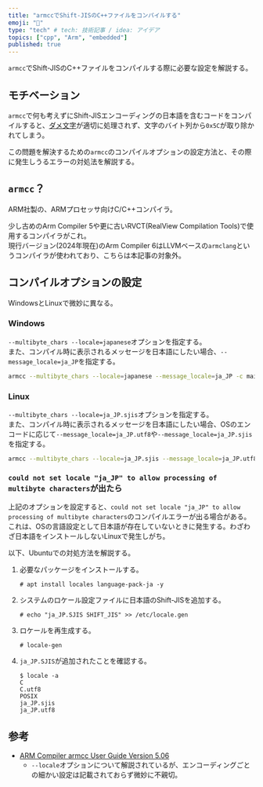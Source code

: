 ```yaml
---
title: "armccでShift-JISのC++ファイルをコンパイルする"
emoji: "💨"
type: "tech" # tech: 技術記事 / idea: アイデア
topics: ["cpp", "Arm", "embedded"]
published: true
---
```


`armcc`でShift-JISのC++ファイルをコンパイルする際に必要な設定を解説する。

## モチベーション

`armcc`で何も考えずにShift-JISエンコーディングの日本語を含むコードをコンパイルすると、[ダメ文字](https://ja.wikipedia.org/wiki/Shift_JIS#2%E3%83%90%E3%82%A4%E3%83%88%E7%9B%AE%E3%81%8C5C%E7%AD%89%E3%81%AB%E3%81%AA%E3%82%8A%E3%81%86%E3%82%8B%E3%81%93%E3%81%A8%E3%81%AB%E3%82%88%E3%82%8B%E5%95%8F%E9%A1%8C)が適切に処理されず、文字のバイト列から`0x5C`が取り除かれてしまう。

この問題を解決するための`armcc`のコンパイルオプションの設定方法と、その際に発生しうるエラーの対処法を解説する。

## `armcc`？

ARM社製の、ARMプロセッサ向けC/C++コンパイラ。

少し古めのArm Compiler 5や更に古いRVCT(RealView Compilation Tools)で使用するコンパイラがこれ。  
現行バージョン(2024年現在)のArm Compiler 6はLLVMベースの`armclang`というコンパイラが使われており、こちらは本記事の対象外。

## コンパイルオプションの設定

WindowsとLinuxで微妙に異なる。

### Windows

`--multibyte_chars --locale=japanese`オプションを指定する。  
また、コンパイル時に表示されるメッセージを日本語にしたい場合、`--message_locale=ja_JP`を指定する。

```bash
armcc --multibyte_chars --locale=japanese --message_locale=ja_JP -c main.cpp
```

### Linux

`--multibyte_chars --locale=ja_JP.sjis`オプションを指定する。  
また、コンパイル時に表示されるメッセージを日本語にしたい場合、OSのエンコードに応じて`--message_locale=ja_JP.utf8`や`--message_locale=ja_JP.sjis`を指定する。

```bash
armcc --multibyte_chars --locale=ja_JP.sjis --message_locale=ja_JP.utf8 -c main.cpp
```

### `could not set locale "ja_JP" to allow processing of multibyte characters`が出たら

上記のオプションを設定すると、`could not set locale "ja_JP" to allow processing of multibyte characters`のコンパイルエラーが出る場合がある。
これは、OSの言語設定として日本語が存在していないときに発生する。わざわざ日本語をインストールしないLinuxで発生しがち。

以下、Ubuntuでの対処方法を解説する。

1. 必要なパッケージをインストールする。

    ```
    # apt install locales language-pack-ja -y
    ```

1. システムのロケール設定ファイルに日本語のShift-JISを追加する。

    ```
    # echo "ja_JP.SJIS SHIFT_JIS" >> /etc/locale.gen
    ```

1. ロケールを再生成する。

    ```
    # locale-gen
    ```

1. `ja_JP.SJIS`が追加されたことを確認する。

    ```
    $ locale -a
    C
    C.utf8
    POSIX
    ja_JP.sjis
    ja_JP.utf8
    ```

## 参考

- [ARM Compiler armcc User Guide Version 5.06](https://developer.arm.com/documentation/dui0472/m/Compiler-Command-line-Options/--locale-lang-country?lang=en)
  - `--locale`オプションについて解説されているが、エンコーディングごとの細かい設定は記載されておらず微妙に不親切。
